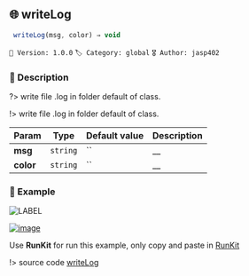 ## 🌐 writeLog 

```javascript
 writeLog(msg, color) ⇒ void 
``` 


`📢 Version: 1.0.0`  `🏷️ Category: global` `🎖️ Author: jasp402` 

### 📝 Description 


?> write file .log in folder default of class. 


!> write file .log in folder default of class. 


| Param | Type | Default value | Description |
| --- | --- | --- | --- |
| **msg** | `string` | `` | __ | 
| **color** | `string` | `` | __ | 



### 🧪 Example 


![LABEL](@example ':include :type=code')




[![image](https://user-images.githubusercontent.com/8978470/89190058-8603d500-d566-11ea-914f-284448e5a1b6.png)](https://npm.runkit.com/js-packtools) 
 
Use **RunKit** for run this example, only copy and paste in [RunKit](https://npm.runkit.com/js-packtools)


!> source code [writeLog](https://github.com/jasp402/js-packtools/blob/master/lib/writeLog.js) 

